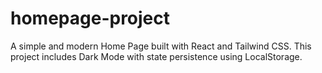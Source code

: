 # homepage-project
A simple and modern Home Page built with React and Tailwind CSS. This project includes Dark Mode with state persistence using LocalStorage.
